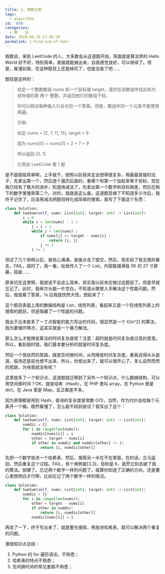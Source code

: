 ```yaml
---
title: 1. 两数之和
tags:
  - algorithm
id: '930'
categories: 
  - 算　　法
date: 2020-08-18 17:45:30
permalink: 1-find-sum-of-two/
---
```


我敢说，来到 LeetCode 的人，大多数会从这道题开始，简直就是算法界的 Hello World 好不好，特别简单，直接就能做出来，自我感觉良好，可以继续了。但是，废渣如我，在这种题目上还是掉坑了，也是没谁了吧……
<!-- more -->
题目是这样的：

> 给定一个整数数组 nums 和一个目标值 target，请你在该数组中找出和为目标值的那 两个 整数，并返回他们的数组下标。
> 
> 你可以假设每种输入只会对应一个答案。但是，数组中同一个元素不能使用两遍。
> 
> 示例:
> 
> 给定 nums = [2, 7, 11, 15], target = 9
> 
> 因为 nums[0] + nums[1] = 2 + 7 = 9
> 
> 所以返回 [0, 1]
> 
> 引用自 LeetCode 第 1 题

是不是超级简单啊，上手就干，按照以前我肯定会想得很复杂，用最最直接的法子，先拿出第一个，然后逐个遍历后面的，看哪个和第一个加起来等于目标，现在我已经有了极大的进步，知道用减法了，先拿出第一个数字和目标做差，然后在剩下的数字里搜索第二个。对的，我就是这么废。这道题目做了不知道多少次后，我终于记住了，应该用减法把题目转化成简单的搜索。我写了下面这个东西：

```python
class Solution:
    def twoSum(self, nums: List[int], target: int) -> List[int]:
        i = 0
        while i < len(nums) - 1 :
            j = i + 1
            while j < len(nums) :
                if nums[j] == target - nums[i] :
                    return [i, j]
                j += 1
            i += 1
```

测试了几个用例以后，我信心满满，直接点击了提交，然后，现实给了我无情的暴击，FAIL，超时了，我一看，给我传入了一个 List，内容能铺满我 5K 的 27 寸屏幕，简直……

原来坑在这里啊，我就说不会这么简单，其实我以前肯定做过这题目了。但是早就忘记了。此时，我再次头脑一片空白，不知道从哪里入手解决这个性能问题。然后，我就看了答案，1s 后我就恍然大悟，想起来了！

这个题目表面上用的数据结构是 List，线性列表，看起来又是一个在线性列表上的搜索的题目，但是隐藏了一个性能的问题。

我出于比本能多了一丁点智能的能力写出的代码，很显然是一个 O(n^2) 的算法，因为要循环两次，这其实就是一个暴力解法。

那么怎么才能降低算法的时间复杂度呢？注意：超时就是时间复杂度过高的意思。所以，看到超时错，我们基本要分析的就是时间复杂度。

然后一个很自然的思路，就是空间换时间，从而降低时间复杂度。看我说得头头是道，临场还是屁也想不出来，所以，你想出来了，就可以很开心了。多么自然而然的思路，为啥我就没有呢？

这里就多了一个知识点，这道题就迁移到了另外一个知识点，什么数据结构，可以用空间换时间？OK，就是哈希（Hash），在 PHP 里叫 array，在 Python 里是 dict，在 Java 里是 Map，反正都差不多。

因为原理都是用到 Hash，查询的复杂度是常数 O(1)，当然，作为代价会给每个元素开一个桶。既然看懂了，怎么能不跃跃欲试？我写出了这个：

```python
class Solution:
    def twoSum(self, nums: List[int], target: int) -> List[int]:
        numdic = {}
        for i in range(len(nums)):
            numdic[nums[i]] = i
            other = target - nums[i]
            if other in numdic and numdic[other] != i:
                return [i, numdic[other]]

```

先把一个数字放进一个哈希表，然后，搜索另一半在不在里面，在的话，立马返回，然后重复这个过程。FAIL，有个用例是[3,3]，目标是 6，竟然立刻击破了我的算法。弱爆了。忘记两个数字一样的问题了。就算你知道了正确的方向，还是要心里想明白才行啊，比如忘记了两个数字一样的情况。

```python
class Solution:
    def twoSum(self, nums: List[int], target: int) -> List[int]:
        numdic = {}
        for i in range(len(nums)):
            other = target - nums[i]
            if other in numdic:
                return [i, numdic[other]]
            numdic[nums[i]] = i
```

再改了一下，终于写出来了，就是要先搜索，再放进哈希表，就可以解决两个重复的问题。

薄弱知识点总结：

1.  Python 的 for 遍历语法，不熟悉；
2.  哈希表的特点不熟悉；
3.  空间换时间的常见套路不熟悉；